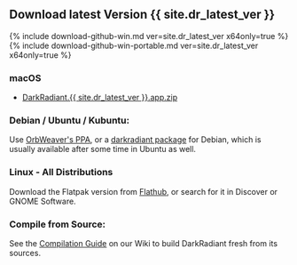 <div id="latest">
<div class="section">
<h2>Download latest Version {{ site.dr_latest_ver }}</h2>
{% include download-github-win.md ver=site.dr_latest_ver x64only=true %}
{% include download-github-win-portable.md ver=site.dr_latest_ver x64only=true %}
<h3>macOS</h3>
<ul><li><a href="https://github.com/codereader/DarkRadiant/releases/download/{{ site.dr_latest_ver }}/DarkRadiant.{{ site.dr_latest_ver }}.app.zip">DarkRadiant.{{ site.dr_latest_ver }}.app.zip</a></li></ul>
<h3>Debian / Ubuntu / Kubuntu:</h3>
<p>Use <a href="https://launchpad.net/~orbweaver/+archive/ubuntu/darkradiant">OrbWeaver's PPA</a>, or a <a href="https://packages.debian.org/sid/darkradiant">darkradiant package</a> for Debian, which is usually available after some time in Ubuntu as well.</p>
<h3>Linux - All Distributions</h3>
<p>Download the Flatpak version from <a href="https://flathub.org/apps/details/net.darkradiant.DarkRadiant">Flathub</a>, or search for it in Discover or GNOME Software.</p>
<h3>Compile from Source:</h3>
<p>See the <a href="https://wiki.thedarkmod.com/index.php?title=DarkRadiant_-_Compilation_Guide">Compilation Guide</a> on our Wiki to build DarkRadiant fresh from its sources.</p>
</div>
</div>
